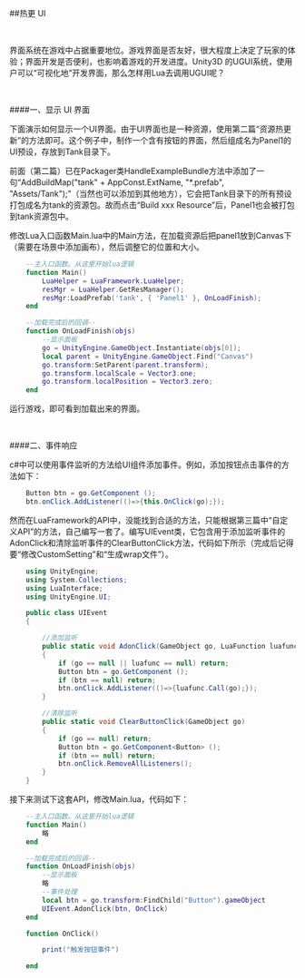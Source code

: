##热更 UI

&emsp;

界面系统在游戏中占据重要地位。游戏界面是否友好，很大程度上决定了玩家的体验；界面开发是否便利，也影响着游戏的开发进度。Unity3D 的UGUI系统，使用户可以“可视化地”开发界面，那么怎样用Lua去调用UGUI呢？

&emsp;

####一、显示 UI 界面

下面演示如何显示一个UI界面。由于UI界面也是一种资源，使用第二篇“资源热更新”的方法即可。这个例子中，制作一个含有按钮的界面，然后组成名为Panel1的UI预设，存放到Tank目录下。

前面（第二篇）已在Packager类HandleExampleBundle方法中添加了一句“AddBuildMap("tank" + AppConst.ExtName, "*.prefab", "Assets/Tank");”（当然也可以添加到其他地方），它会把Tank目录下的所有预设打包成名为tank的资源包。故而点击“Build xxx Resource”后，Panel1也会被打包到tank资源包中。

修改Lua入口函数Main.lua中的Main方法，在加载资源后把panel1放到Canvas下（需要在场景中添加画布），然后调整它的位置和大小。

```lua
    --主入口函数。从这里开始lua逻辑
    function Main()
        LuaHelper = LuaFramework.LuaHelper;
        resMgr = LuaHelper.GetResManager();
        resMgr:LoadPrefab('tank', { 'Panel1' }, OnLoadFinish);
    end

    --加载完成后的回调--
    function OnLoadFinish(objs)
        --显示面板
        go = UnityEngine.GameObject.Instantiate(objs[0]);
        local parent = UnityEngine.GameObject.Find("Canvas")
        go.transform:SetParent(parent.transform);
        go.transform.localScale = Vector3.one;
        go.transform.localPosition = Vector3.zero;
    end
```

运行游戏，即可看到加载出来的界面。

&emsp;

####二、事件响应

c#中可以使用事件监听的方法给UI组件添加事件。例如，添加按钮点击事件的方法如下：

```csharp
    Button btn = go.GetComponent ();
    btn.onClick.AddListener(()=>{this.OnClick(go);});
```

然而在LuaFramework的API中，没能找到合适的方法，只能根据第三篇中“自定义API”的方法，自己编写一套了。编写UIEvent类，它包含用于添加监听事件的AdonClick和清除监听事件的ClearButtonClick方法，代码如下所示（完成后记得要“修改CustomSetting”和“生成wrap文件”）。

```csharp
    using UnityEngine;
    using System.Collections;
    using LuaInterface;
    using UnityEngine.UI;

    public class UIEvent 
    {

        //添加监听
        public static void AdonClick(GameObject go, LuaFunction luafunc) 
        {
            if (go == null || luafunc == null) return;
            Button btn = go.GetComponent ();
            if (btn == null) return;
            btn.onClick.AddListener(()=>{luafunc.Call(go);});
        }

        //清除监听
        public static void ClearButtonClick(GameObject go) 
        {
            if (go == null) return;
            Button btn = go.GetComponent<Button> ();
            if (btn == null) return;
            btn.onClick.RemoveAllListeners();
        }
    }
```

接下来测试下这套API，修改Main.lua，代码如下：

```lua
    --主入口函数。从这里开始lua逻辑
    function Main()                                        
        略
    end

    --加载完成后的回调--
    function OnLoadFinish(objs)
        --显示面板
        略
        --事件处理
        local btn = go.transform:FindChild("Button").gameObject
        UIEvent.AdonClick(btn, OnClick)
    end

    function OnClick()

        print("触发按钮事件")

    end
```